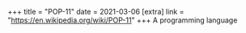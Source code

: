 +++
title = "POP-11"
date = 2021-03-06
[extra]
link = "https://en.wikipedia.org/wiki/POP-11"
+++
A programming language

